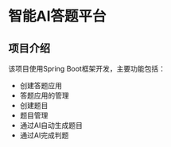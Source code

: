 # 智能AI答题平台

## 项目介绍
该项目使用Spring Boot框架开发，主要功能包括：
- 创建答题应用
- 答题应用的管理
- 创建题目
- 题目管理
- 通过AI自动生成题目
- 通过AI完成判题